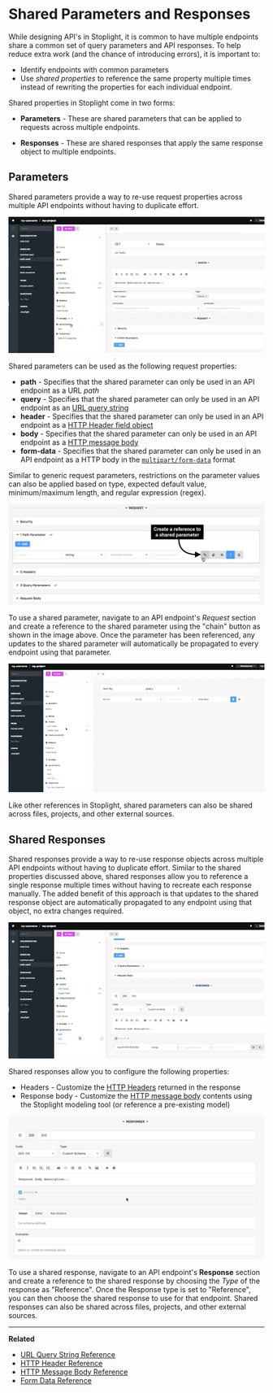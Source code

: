 # Shared Parameters and Responses

While designing API's in Stoplight, it is common to have multiple endpoints
share a common set of query parameters and API responses. To help reduce extra
work (and the chance of introducing errors), it is important to: 
- Identify endpoints with common parameters 
- Use _shared properties_ to reference the same property multiple times instead of rewriting the properties for
each individual endpoint.

Shared properties in Stoplight come in two forms:

* __Parameters__ - These are shared parameters that can be applied to requests
  across multiple endpoints.

* __Responses__ - These are shared responses that apply the
  same response object to multiple endpoints.

## Parameters

Shared parameters provide a way to re-use request properties across multiple API endpoints without having to duplicate effort.

![](../../assets/gifs/shared-params-responses-param.gif)

Shared parameters can be used as the following request properties:

  * __path__ - Specifies that the shared parameter can only be used in an API endpoint as a URL _path_
  * __query__ - Specifies that the shared parameter can only be used in an API
    endpoint as an [URL query
    string](https://en.wikipedia.org/wiki/Query_string)
  * __header__ - Specifies that the shared parameter can only be used in an API
    endpoint as a [HTTP Header field
    object](https://en.wikipedia.org/wiki/List_of_HTTP_header_fields)
  * __body__ - Specifies that the shared parameter can only be used in an API
    endpoint as a [HTTP message
    body](https://en.wikipedia.org/wiki/HTTP_message_body)
  * __form-data__ - Specifies that the shared parameter can only be used in an
    API endpoint as a HTTP body in the
    [`multipart/form-data`](https://developer.mozilla.org/en-US/docs/Web/API/FormData)
    format 

Similar to generic request parameters, restrictions on the parameter values can
also be applied based on type, expected default value, minimum/maximum length,
and regular expression (regex).

![](../../assets/images/shared-params-responses.png)

To use a shared parameter, navigate to an API endpoint's _Request_ section and
create a reference to the shared parameter using the "chain" button as shown in
the image above. Once the parameter has been referenced, any updates to the
shared parameter will automatically be propagated to every endpoint using that
parameter.

![](../../assets/gifs/shared-params-responses-param2.gif)

Like other references in Stoplight, shared parameters can also be shared across
files, projects, and other external sources.

## Shared Responses

Shared responses provide a way to re-use response objects across multiple API
endpoints without having to duplicate effort. Similar to the shared properties
discussed above, shared responses allow you to reference a single response
multiple times without having to recreate each response manually. The added
benefit of this approach is that updates to the shared response object are
automatically propagated to any endpoint using that object, no extra changes
required.

![](../../assets/gifs/shared-params-responses-response.gif)

Shared responses allow you to configure the following properties:

* Headers - Customize the [HTTP
  Headers](https://en.wikipedia.org/wiki/List_of_HTTP_header_fields) returned in
  the response
* Response body - Customize the [HTTP message
  body](https://en.wikipedia.org/wiki/HTTP_message_body) contents using the
  Stoplight modeling tool (or reference a pre-existing model)

![](../../assets/gifs/shared-params-responses-response2.gif)

To use a shared response, navigate to an API endpoint's __Response__ section and
create a reference to the shared response by choosing the _Type_ of the response
as "Reference". Once the Response type is set to "Reference", you can then
choose the shared response to use for that endpoint. Shared responses can also
be shared across files, projects, and other external sources.

***

**Related**

* [URL Query String Reference](https://en.wikipedia.org/wiki/Query_string)
* [HTTP Header Reference](https://en.wikipedia.org/wiki/List_of_HTTP_header_fields)
* [HTTP Message Body Reference](https://en.wikipedia.org/wiki/HTTP_message_body)
* [Form Data Reference](https://developer.mozilla.org/en-US/docs/Web/API/FormData)
